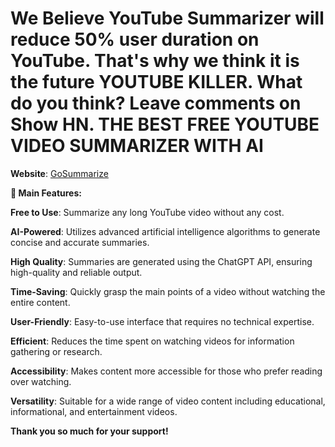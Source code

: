# We Believe YouTube Summarizer will reduce 50% user duration on YouTube. That's why we think it is the future YOUTUBE KILLER. What do you think? Leave comments on Show HN. THE BEST FREE YOUTUBE VIDEO SUMMARIZER WITH AI



**Website**: [GoSummarize](https://www.gosummarize.com/)



**:musical_note: Main Features:**

**Free to Use**: Summarize any long YouTube video without any cost.

**AI-Powered**: Utilizes advanced artificial intelligence algorithms to generate concise and accurate summaries.

**High Quality**: Summaries are generated using the ChatGPT API, ensuring high-quality and reliable output.

**Time-Saving**: Quickly grasp the main points of a video without watching the entire content.

**User-Friendly**: Easy-to-use interface that requires no technical expertise.

**Efficient**: Reduces the time spent on watching videos for information gathering or research.

**Accessibility**: Makes content more accessible for those who prefer reading over watching.

**Versatility**: Suitable for a wide range of video content including educational, informational, and entertainment videos.

**Thank you so much for your support!**
